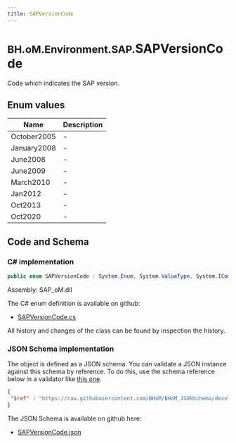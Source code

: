 ```yaml
---
title: SAPVersionCode
---
```


# <small>BH.oM.Environment.SAP.</small>**SAPVersionCode**

Code which indicates the SAP version.

## Enum values

| Name            | Description                                                    |
|-----------------|----------------------------------------------------------------|
| October2005 |  -  |
| January2008 |  -  |
| June2008 |  -  |
| June2009 |  -  |
| March2010 |  -  |
| Jan2012 |  -  |
| Oct2013 |  -  |
| Oct2020 |  -  |


## Code and Schema

### C# implementation

``` C# title="C#"
public enum SAPVersionCode : System.Enum, System.ValueType, System.IComparable, System.ISpanFormattable, System.IFormattable, System.IConvertible
```

Assembly: SAP_oM.dll

The C# enum definition is available on github:

- [SAPVersionCode.cs](https://github.com/BHoM/SAP_Toolkit/blob/develop/SAP_oM/Enums\SAPVersionCode.cs)

All history and changes of the class can be found by inspection the history.
### JSON Schema implementation

The object is defined as a JSON schema. You can validate a JSON instance against this schema by reference. To do this, use the schema reference below in a validator like [this one](https://www.jsonschemavalidator.net/).

``` json title="JSON Schema"
{
 "$ref" : "https://raw.githubusercontent.com/BHoM/BHoM_JSONSchema/develop/SAP_oM/SAP/SAPVersionCode.json"
}
```

The JSON Schema is available on github here:

- [SAPVersionCode.json](https://github.com/BHoM/BHoM_JSONSchema/blob/develop/SAP_oM/SAP/SAPVersionCode.json)
